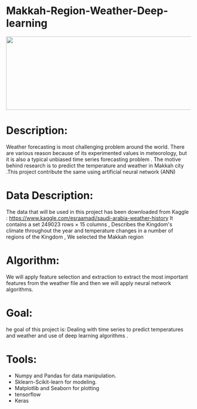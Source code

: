 # Makkah-Region-Weather-Deep-learning
 <p align="center">
  <img width="600" height="200" src="https://user-images.githubusercontent.com/79373504/150221924-fc7932e9-1334-419e-a6f9-789f31b8bfcf.jpeg
">
</p>



# Description:
Weather forecasting is most challenging problem around the world. There are various reason because of its experimented values in meteorology, but it is also a typical unbiased time series forecasting problem . The motive behind research is to predict the temperature and weather in Makkah city .This project contribute the same using artificial neural network (ANN) 
# Data Description:

The data that will be used in this project has been downloaded from Kaggle : https://www.kaggle.com/esraamadi/saudi-arabia-weather-history It contains a set 249023 rows × 15 columns , Describes the Kingdom's climate throughout the year and temperature changes in a number of regions of the Kingdom , We selected the Makkah region

# Algorithm:

We will apply feature selection and extraction to extract the most important features from the weather file and then we will apply neural network algorithms.


# Goal:

he goal of this project is: Dealing with time series to predict temperatures and weather and use of deep learning algorithms .

# Tools:

*	Numpy and Pandas for data manipulation.
*	Sklearn-Scikit-learn for modeling.
*	Matplotlib and Seaborn for plotting
*	tensorflow
*	Keras
